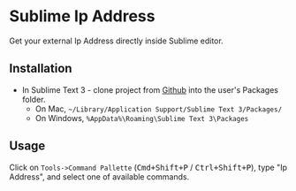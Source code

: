 # Sublime Ip Address
Get your external Ip Address directly inside Sublime editor.

## Installation
 - In Sublime Text 3 - clone project from [Github](https://github.com/vovayatsyuk/sublime-ip-address) into the user's Packages folder.
    - On Mac, `~/Library/Application Support/Sublime Text 3/Packages/`
    - On Windows, `%AppData%\Roaming\Sublime Text 3\Packages`

## Usage
Click on `Tools->Command Pallette` (<kbd>Cmd+Shift+P</kbd> / <kbd>Ctrl+Shift+P</kbd>),
type "Ip Address", and select one of available commands.
